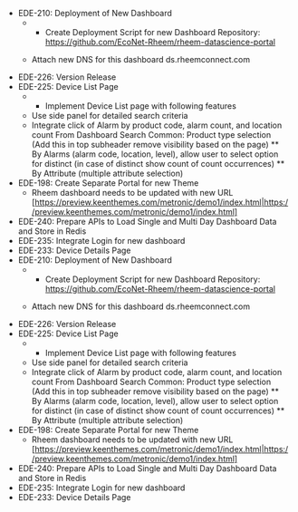 - EDE-210: Deployment of New Dashboard
    - - Create Deployment Script for new Dashboard 
    Repository: https://github.com/EcoNet-Rheem/rheem-datascience-portal
    
    - Attach new DNS for this dashboard
    ds.rheemconnect.com
- EDE-226: Version Release
- EDE-225: Device List Page
    - * Implement Device List page with following features 
    * Use side panel for detailed search criteria
    * Integrate click of Alarm by product code, alarm count, and location count From Dashboard Search Common: Product type selection (Add this in top subheader remove visibility based on the page) 
    ** By Alarms (alarm code, location, level), allow user to select option for distinct (in case of distinct show count of count occurrences)
    ** By Attribute (multiple attribute selection)
- EDE-198: Create Separate Portal for new Theme
    - Rheem dashboard needs to be updated with new URL [https://preview.keenthemes.com/metronic/demo1/index.html|https://preview.keenthemes.com/metronic/demo1/index.html]
- EDE-240: Prepare APIs to Load Single and Multi Day Dashboard Data and Store in Redis
- EDE-235: Integrate Login for new dashboard
- EDE-233: Device Details Page
- EDE-210: Deployment of New Dashboard
    - - Create Deployment Script for new Dashboard 
    Repository: https://github.com/EcoNet-Rheem/rheem-datascience-portal
    
    - Attach new DNS for this dashboard
    ds.rheemconnect.com
- EDE-226: Version Release
- EDE-225: Device List Page
    - * Implement Device List page with following features 
    * Use side panel for detailed search criteria
    * Integrate click of Alarm by product code, alarm count, and location count From Dashboard Search Common: Product type selection (Add this in top subheader remove visibility based on the page) 
    ** By Alarms (alarm code, location, level), allow user to select option for distinct (in case of distinct show count of count occurrences)
    ** By Attribute (multiple attribute selection)
- EDE-198: Create Separate Portal for new Theme
    - Rheem dashboard needs to be updated with new URL [https://preview.keenthemes.com/metronic/demo1/index.html|https://preview.keenthemes.com/metronic/demo1/index.html]
- EDE-240: Prepare APIs to Load Single and Multi Day Dashboard Data and Store in Redis
- EDE-235: Integrate Login for new dashboard
- EDE-233: Device Details Page
